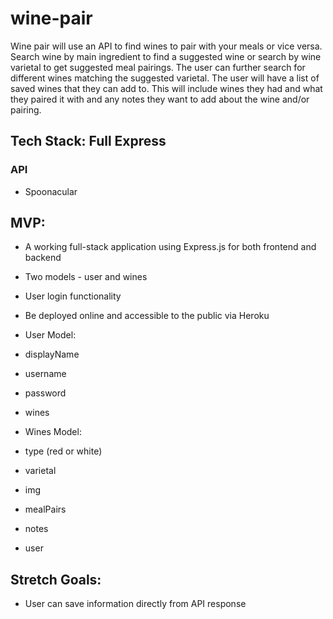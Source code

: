# wine-pair
Wine pair will use an API to find wines to pair with your meals or vice versa. Search wine by main ingredient to find a suggested wine or search by wine varietal to get suggested meal pairings. The user can further search for different wines matching the suggested varietal. The user will have a list of saved wines that they can add to. This will include wines they had and what they paired it with and any notes they want to add about the wine and/or pairing. 

## Tech Stack: Full Express 

### API
- Spoonacular 

## MVP:
- A working full-stack application using Express.js for both frontend and backend
- Two models - user and wines
- User login functionality
- Be deployed online and accessible to the public via Heroku

- User Model: 
- displayName
- username
- password
- wines

- Wines Model:
- type (red or white)
- varietal
- img
- mealPairs
- notes
- user

## Stretch Goals:
- User can save information directly from API response 



